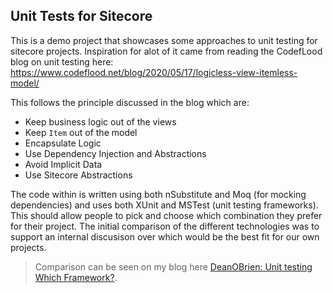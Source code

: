 ## Unit Tests for Sitecore
This is a demo project that showcases some approaches to unit testing for sitecore projects. Inspiration for alot of it came from reading the CodefLood blog on unit testing here: https://www.codeflood.net/blog/2020/05/17/logicless-view-itemless-model/

This follows the principle discussed in the blog which are:
- Keep business logic out of the views
- Keep  `Item`  out of the model
- Encapsulate Logic
- Use Dependency Injection and Abstractions
- Avoid Implicit Data
- Use Sitecore Abstractions

The code within is written using both nSubstitute and Moq (for mocking dependencies) and uses both XUnit and MSTest (unit testing frameworks). This should allow people to pick and choose which combination they prefer for their project.
The initial comparison of the different technologies was to support an internal discusison over which would be the best fit for our own projects.
> Comparison can be seen on my blog here [DeanOBrien: Unit testing Which Framework?](https://deanobrien.uk/unit-testing-which-framework/).